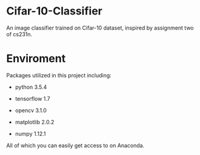 # Cifar-10-Classifier
An image classifier trained on Cifar-10 dataset, inspired by assignment two of cs231n.



# Enviroment
Packages utilized in this project including:  
* python 3.5.4

* tensorflow 1.7

* opencv 3.1.0

* matplotlib 2.0.2

* numpy 1.12.1

All of which you can easily get access to on Anaconda.

